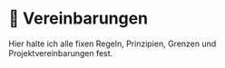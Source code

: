 # 📜 Vereinbarungen

Hier halte ich alle fixen Regeln, Prinzipien, Grenzen und Projektvereinbarungen fest.